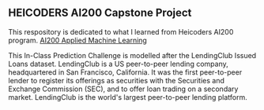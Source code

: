 ## HEICODERS AI200 Capstone Project ##

This respository is dedicated to what I learned from Heicoders AI200 program.
[AI200 Applied Machine Learning](https://heicodersacademy.com/AI200-applied-machine-learning-course)

This In-Class Prediction Challenge is modelled after the LendingClub Issued Loans dataset. LendingClub is a US peer-to-peer lending company, headquartered in San Francisco, California. It was the first peer-to-peer lender to register its offerings as securities with the Securities and Exchange Commission (SEC), and to offer loan trading on a secondary market. LendingClub is the world's largest peer-to-peer lending platform.